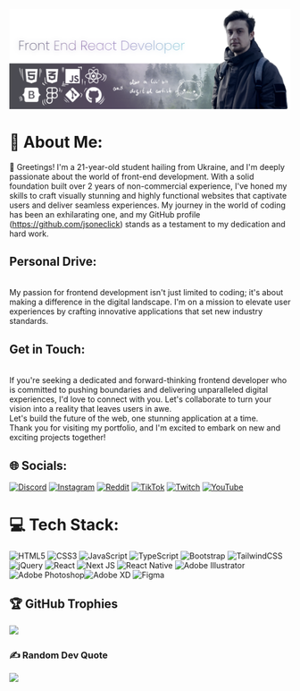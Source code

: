 [![MasterHead](https://raw.githubusercontent.com/jsoneclick/jsoneclick/main/ghb.png)](https://jsoneclick.io)
# 💫 About Me:
👋 Greetings! I'm a 21-year-old student hailing from Ukraine, and I'm deeply passionate about the world of front-end 
development. With a solid foundation built over 2 years of non-commercial experience, I've honed my skills to craft 
visually stunning and highly functional websites that captivate users and deliver seamless experiences.
My journey in the world of coding has been an exhilarating one, and my GitHub profile 
(https://github.com/jsoneclick) stands as a testament to my dedication and hard work.
<h2>Personal Drive:</h2>
<br>
My passion for frontend development isn't just limited to coding; it's about making a difference in the digital landscape. I'm on a mission to elevate user experiences by crafting innovative applications that set new industry standards.
<br>
<h2>Get in Touch:</h2>
<br>
If you're seeking a dedicated and forward-thinking frontend developer who is committed to pushing boundaries and delivering unparalleled digital experiences, I'd love to connect with you. Let's collaborate to turn your vision into a reality that leaves users in awe.
<br>
Let's build the future of the web, one stunning application at a time.
<br>
Thank you for visiting my portfolio, and I'm excited to embark on new and exciting projects together! 


## 🌐 Socials:
[![Discord](https://img.shields.io/badge/Discord-%237289DA.svg?logo=discord&logoColor=white)](https://discord.gg/jsoneclick#1484) [![Instagram](https://img.shields.io/badge/Instagram-%23E4405F.svg?logo=Instagram&logoColor=white)](https://instagram.com/jsoneclick) [![Reddit](https://img.shields.io/badge/Reddit-%23FF4500.svg?logo=Reddit&logoColor=white)](https://reddit.com/user/jsoneclick) [![TikTok](https://img.shields.io/badge/TikTok-%23000000.svg?logo=TikTok&logoColor=white)](https://tiktok.com/jsoneclick) [![Twitch](https://img.shields.io/badge/Twitch-%239146FF.svg?logo=Twitch&logoColor=white)](https://twitch.tv/jsoneclick) [![YouTube](https://img.shields.io/badge/YouTube-%23FF0000.svg?logo=YouTube&logoColor=white)](https://youtube.com/jasperturner8558) 

# 💻 Tech Stack:
![HTML5](https://img.shields.io/badge/html5-%23E34F26.svg?style=for-the-badge&logo=html5&logoColor=white) ![CSS3](https://img.shields.io/badge/css3-%231572B6.svg?style=for-the-badge&logo=css3&logoColor=white) ![JavaScript](https://img.shields.io/badge/javascript-%23323330.svg?style=for-the-badge&logo=javascript&logoColor=%23F7DF1E) ![TypeScript](https://img.shields.io/badge/typescript-%23007ACC.svg?style=for-the-badge&logo=typescript&logoColor=white)  ![Bootstrap](https://img.shields.io/badge/bootstrap-%23563D7C.svg?style=for-the-badge&logo=bootstrap&logoColor=white) ![TailwindCSS](https://img.shields.io/badge/tailwindcss-%2338B2AC.svg?style=for-the-badge&logo=tailwind-css&logoColor=white) ![jQuery](https://img.shields.io/badge/jquery-%230769AD.svg?style=for-the-badge&logo=jquery&logoColor=white) ![React](https://img.shields.io/badge/react-%2320232a.svg?style=for-the-badge&logo=react&logoColor=%2361DAFB) ![Next JS](https://img.shields.io/badge/Next-black?style=for-the-badge&logo=next.js&logoColor=white) ![React Native](https://img.shields.io/badge/react_native-%2320232a.svg?style=for-the-badge&logo=react&logoColor=%2361DAFB) ![Adobe Illustrator](https://img.shields.io/badge/adobeillustrator-%23FF9A00.svg?style=for-the-badge&logo=adobeillustrator&logoColor=white) ![Adobe Photoshop](https://img.shields.io/badge/adobephotoshop-%2331A8FF.svg?style=for-the-badge&logo=adobephotoshop&logoColor=white)![Adobe XD](https://img.shields.io/badge/Adobe%20XD-470137?style=for-the-badge&logo=Adobe%20XD&logoColor=#FF61F6) ![Figma](https://img.shields.io/badge/figma-%23F24E1E.svg?style=for-the-badge&logo=figma&logoColor=white)

## 🏆 GitHub Trophies
![](https://github-profile-trophy.vercel.app/?username=jsoneclick&theme=alduin&no-frame=true&no-bg=false&margin-w=4)

### ✍️ Random Dev Quote
![](https://quotes-github-readme.vercel.app/api?type=horizontal&theme=dark)
